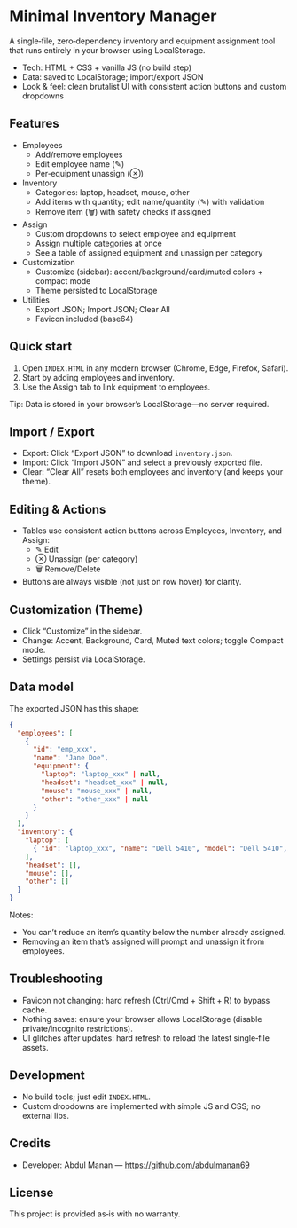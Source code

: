 # Minimal Inventory Manager

A single‑file, zero‑dependency inventory and equipment assignment tool that runs entirely in your browser using LocalStorage.

- Tech: HTML + CSS + vanilla JS (no build step)
- Data: saved to LocalStorage; import/export JSON
- Look & feel: clean brutalist UI with consistent action buttons and custom dropdowns

## Features
- Employees
  - Add/remove employees
  - Edit employee name (✎)
  - Per‑equipment unassign (⊗)
- Inventory
  - Categories: laptop, headset, mouse, other
  - Add items with quantity; edit name/quantity (✎) with validation
  - Remove item (🗑) with safety checks if assigned
- Assign
  - Custom dropdowns to select employee and equipment
  - Assign multiple categories at once
  - See a table of assigned equipment and unassign per category
- Customization
  - Customize (sidebar): accent/background/card/muted colors + compact mode
  - Theme persisted to LocalStorage
- Utilities
  - Export JSON; Import JSON; Clear All
  - Favicon included (base64)

## Quick start
1. Open `INDEX.HTML` in any modern browser (Chrome, Edge, Firefox, Safari).
2. Start by adding employees and inventory.
3. Use the Assign tab to link equipment to employees.

Tip: Data is stored in your browser’s LocalStorage—no server required.

## Import / Export
- Export: Click “Export JSON” to download `inventory.json`.
- Import: Click “Import JSON” and select a previously exported file.
- Clear: “Clear All” resets both employees and inventory (and keeps your theme).

## Editing & Actions
- Tables use consistent action buttons across Employees, Inventory, and Assign:
  - ✎ Edit
  - ⊗ Unassign (per category)
  - 🗑 Remove/Delete
- Buttons are always visible (not just on row hover) for clarity.

## Customization (Theme)
- Click “Customize” in the sidebar.
- Change: Accent, Background, Card, Muted text colors; toggle Compact mode.
- Settings persist via LocalStorage.

## Data model
The exported JSON has this shape:

```json
{
  "employees": [
    {
      "id": "emp_xxx",
      "name": "Jane Doe",
      "equipment": {
        "laptop": "laptop_xxx" | null,
        "headset": "headset_xxx" | null,
        "mouse": "mouse_xxx" | null,
        "other": "other_xxx" | null
      }
    }
  ],
  "inventory": {
    "laptop": [
      { "id": "laptop_xxx", "name": "Dell 5410", "model": "Dell 5410", "qty": 5, "assigned": 2 }
    ],
    "headset": [],
    "mouse": [],
    "other": []
  }
}
```

Notes:
- You can’t reduce an item’s quantity below the number already assigned.
- Removing an item that’s assigned will prompt and unassign it from employees.

## Troubleshooting
- Favicon not changing: hard refresh (Ctrl/Cmd + Shift + R) to bypass cache.
- Nothing saves: ensure your browser allows LocalStorage (disable private/incognito restrictions).
- UI glitches after updates: hard refresh to reload the latest single‑file assets.

## Development
- No build tools; just edit `INDEX.HTML`.
- Custom dropdowns are implemented with simple JS and CSS; no external libs.

## Credits
- Developer: Abdul Manan — https://github.com/abdulmanan69

## License
This project is provided as‑is with no warranty.
